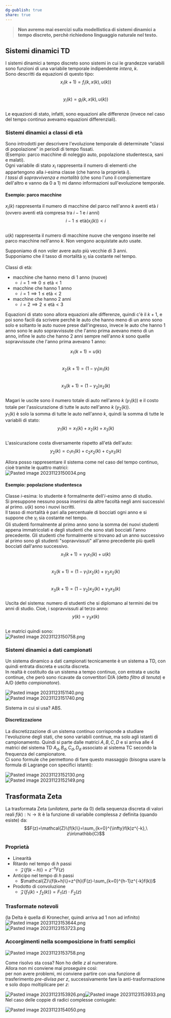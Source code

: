 ```yaml
---  
dg-publish: true  
share: true  
---  
```

>**Non avremo mai esercizi sulla modellistica di sistemi dinamici a tempo discreto, perchè richiedono linguaggio naturale nel testo.**  
  
## Sistemi dinamici TD  
I sistemi dinamici a tempo discreto sono sistemi in cui le grandezze variabili sono funzioni di una variabile temporale indipendente *intera*, $k$.  
Sono descritti da equazioni di questo tipo:  
$$x_i(k+1)=f_i(k, x(k), u(k))$$  
$$y_i(k)=g_l(k, x(k), u(k))$$  
Le equazioni di stato, infatti, sono equazioni alle differenze (invece nel caso del tempo continuo avevamo equazioni differenziali).  
### Sistemi dinamici a classi di età  
Sono introdotti per descrivere l'evoluzione temporale di determinate "classi di popolazione" in periodi di tempo fissati.  
(Esempio: parco macchine di noleggio auto, popolazione studentesca, sani e malati).  
Ogni variabile di stato $x_i$ rappresenta il numero di elementi che appartengono alla $i$-esima classe (che hanno la proprietà $i$).  
*I tassi di sopravvivenza e mortalità* (che sono l'uno il complementare dell'altro e vanno da $0$ a $1$) mi danno informazioni sull'evoluzione temporale.  
#### Esempio: parco macchine  
$x_i(k)$ rappresenta il numero di macchine del parco nell'anno $k$ aventi età $i$ (ovvero aventi età compresa tra $i-1$ e $i$ anni)  
$$i-1\le\text{età}(x_i(k))<i$$  
$u(k)$ rappresenta il numero di macchine nuove che vengono inserite nel parco macchine nell'anno $k$. Non vengono acquistate auto usate.  
  
Supponiamo di non voler avere auto più vecchie di $3$ anni.  
Supponiamo che il tasso di mortalità $\gamma_i$ sia costante nel tempo.  
  
Classi di età:  
- macchine che hanno meno di 1 anno (nuove)   
	- $i=1\implies 0\le\text{età}<1$  
- macchine che hanno 1 anno  
	- $i=1\implies 1\le\text{età}<2$  
- macchine che hanno 2 anni   
	- $i=2\implies 2\le\text{età}<3$  
  
Equazioni di stato sono allora equazioni alle differenze, quindi c'è il $k+1$, e poi sono facili da scrivere perchè le auto che hanno meno di un anno sono solo e soltanto le auto nuove prese dall'ingresso, invece le auto che hanno $1$ anno sono le auto sopravvissute che l'anno prima avevano meno di un anno, infine le auto che hanno $2$ anni sempre nell'anno $k$ sono quelle sopravvissute che l'anno prima avevano $1$ anno:  
  
$$x_1(k+1)=u(k)$$  
$$x_2(k+1)=(1-\gamma_1)x_1(k)$$  
$$x_3(k+1)=(1-\gamma_2)x_2(k)$$  
Magari le uscite sono il numero totale di auto nell'anno $k$ ($y_1(k)$) e il costo totale per l'assicurazione di tutte le auto nell'anno $k$ ($y_2(k)$).  
$y_1(k)$ è solo la somma di tutte le auto nell'anno $k$, quindi la somma di tutte le variabili di stato:  
$$y_1(k)=x_1(k)+x_2(k)+x_3(k)$$  
L'assicurazione costa diversamente rispetto all'età dell'auto:  
$$y_2(k)=c_1x_1(k)+c_2x_2(k)+c_3x_3(k)$$  
  
Allora posso rappresentare il sistema come nel caso del tempo continuo, cioè tramite le quattro matrici:  
![Pasted image 20231123150034.png](./img/Pasted%20image%2020231123150034.png)  
#### Esempio: popolazione studentesca  
Classe $i$-esima: lo studente è formalmente dell'$i$-esimo anno di studio.  
Si presuppone nessuno possa inserirsi da altre facoltà negli anni successivi al primo. $u(k)$ sono i nuovi iscritti.  
Il tasso di mortalità è pari alla percentuale di bocciati ogni anno e si suppone che $\gamma_i$ sia costante nel tempo.  
Gli studenti formalmente al primo anno sono la somma dei nuovi studenti appena immatricolati e degli studenti che sono stati bocciati l'anno precedente. Gli studenti che formalmente si trovano ad un anno successivo al primo sono gli studenti "sopravvissuti" all'anno precedente più quelli bocciati dall'anno successivo.  
$$x_1(k+1)=\gamma_1x_1(k)+u(k)$$  
$$x_2(k+1)=(1-\gamma_1)x_2(k)+\gamma_2x_2(k)$$  
$$x_3(k+1)=(1-\gamma_2)x_2(k)+\gamma_3x_3(k)$$  
Uscita del sistema: numero di studenti che si diplomano al termini dei tre anni di studio. Cioè, i sopravvissuti al terzo anno:  
$$y(k)=\gamma_3x(k)$$  
Le matrici quindi sono:  
![Pasted image 20231123150758.png](./img/Pasted%20image%2020231123150758.png)  
### Sistemi dinamici a dati campionati  
Un sistema dinamico a dati campionati tecnicamente è un sistema a TD, con quindi entrata discreta e uscita discreta.  
In realtà è costituito da un sistema a tempo continuo, con entrata e uscita continue, che però sono ricavate da convertitori D/A (detto *filtro di tenuta*) e A/D (detto *campionatore*).  
  
![Pasted image 20231123151140.png](./img/Pasted%20image%2020231123151140.png)  
![Pasted image 20231123151740.png](./img/Pasted%20image%2020231123151740.png)  
  
Sistema in cui si usa? ABS.  
#### Discretizzazione  
La discretizzazione di un sistema continuo corrisponde a studiare l'evoluzione degli stati, che sono variabili continue, ma solo agli istanti di campionamento. Quindi si parte dalle matrici $A,B,C,D$ e si arriva alle 4 matrici del sistema TD $A_d,B_d,C_d,D_d$ associato al sistema TC secondo la frequenza del campionatore.  
Ci sono formule che permettono di fare questo massaggio (bisogna usare la formula di Lagrange con specifici istanti):  
  
![Pasted image 20231123152130.png](./img/Pasted%20image%2020231123152130.png)  
![Pasted image 20231123152149.png](./img/Pasted%20image%2020231123152149.png)  
## Trasformata Zeta  
La trasformata Zeta (*unilatera*, parte da $0$) della sequenza discreta di valori reali $f(k): \mathbb{N}\to\mathbb{R}$ è la funzione di variabile complessa $z$ definita (quando esiste) da:  
$$F(z)=\mathcal{Z}\{f(k)\}=\sum_{k=0}^{\infty}f(k)z^{-k},\ z\in\mathbb{C}$$  
### Proprietà  
- Linearità  
- Ritardo nel tempo di $h$ passi   
	- $\mathcal{Z}\{f(k-h)\}=z^{-h}F(z)$  
- Anticipo nel tempo di $h$ passi   
	- $\mathcal{Z}\{f(k+h)\}=z^{h}(F(z)-\sum_{k=0}^{h-1}z^{-k}f(k))$  
- Prodotto di convoluzione   
	- $\mathcal{Z}\{f_1(k)\star f_2(k)\}=F_1(z)\cdot F_2(z)$  
### Trasformate notevoli  
(la Delta è quella di Kronecher, quindi arriva ad 1 non ad infinito)  
![Pasted image 20231123153644.png](./img/Pasted%20image%2020231123153644.png)  
![Pasted image 20231123153723.png](./img/Pasted%20image%2020231123153723.png)  
### Accorgimenti nella scomposizione in fratti semplici  
![Pasted image 20231123153758.png](./img/Pasted%20image%2020231123153758.png)  
  
Come risolvo sta cosa? Non ho delle $z$ al numeratore.  
Allora non mi conviene mai proseguire così:  
per non avere problemi, mi conviene partire con una funzione di trasferimento *pre-divisa per $z$*, successivamente fare la anti-trasformazione e solo dopo moltiplicare per $z$:  
  
![Pasted image 20231123153926.png](./img/Pasted%20image%2020231123153926.png)![Pasted image 20231123153933.png](./img/Pasted%20image%2020231123153933.png)  
Nel caso delle coppie di radici complesse coniugate:  
  
![Pasted image 20231123154050.png](./img/Pasted%20image%2020231123154050.png)  
  
